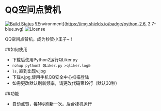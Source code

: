QQ空间点赞机
=========  
[![Build Status](https://travis-ci.org/zeruniverse/QzoneLiker.svg?branch=master)](https://travis-ci.org/zeruniverse/QzoneLiker) ![Environment](https://img.shields.io/badge/python-2.6, 2.7-blue.svg)
![License](https://img.shields.io/github/license/zeruniverse/QzoneLiker.svg)  

QQ空间点赞机，成为秒赞小王子~！  

##如何使用  
+ 下载后使用Python2运行QLiker.py 
+ ```nohup python2 QLiker.py >qliker.log&```  
+ ```ls```, 直到出现v.jpg  
+ 下载v.jpg,使用手机QQ安全中心扫描登陆  
+ 如需更改默认刷新频率，请更改代码第19行（默认30秒）  
  
##功能   
+ 自动点赞，每N秒刷新一次。后台挂机运行